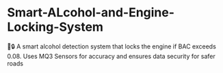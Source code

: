# Smart-ALcohol-and-Engine-Locking-System
🚗🔒 A smart alcohol detection system that locks the engine if BAC exceeds 0.08. Uses MQ3 Sensors for accuracy and ensures data security for safer roads
